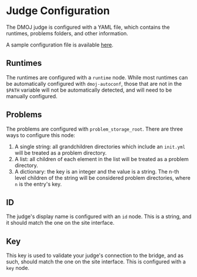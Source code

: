 # Judge Configuration

The DMOJ judge is configured with a YAML file, which contains the runtimes, problems folders, and other information.

A sample configuration file is available [here](https://github.com/DMOJ/docs/blob/master/sample_files/judge_conf.yml).

## Runtimes

The runtimes are configured with a `runtime` node. While most runtimes can be automatically configured with `dmoj-autoconf`, those that are not in the `$PATH` variable will not be automatically detected, and will need to be manually configured.

## Problems

The problems are configured with `problem_storage_root`. There are three ways to configure this node:

1. A single string: all grandchildren directories which include an `init.yml` will be treated as a problem directory.
2. A list: all children of each element in the list will be treated as a problem directory.
3. A dictionary: the key is an integer and the value is a string. The n-th level children of the string will be considered problem directories, where `n` is the entry's key.

## ID

The judge's display name is configured with an `id` node. This is a string, and it should match the one on the site interface.

## Key

This key is used to validate your judge's connection to the bridge, and as such, should match the one on the site interface. This is configured with a `key` node.
